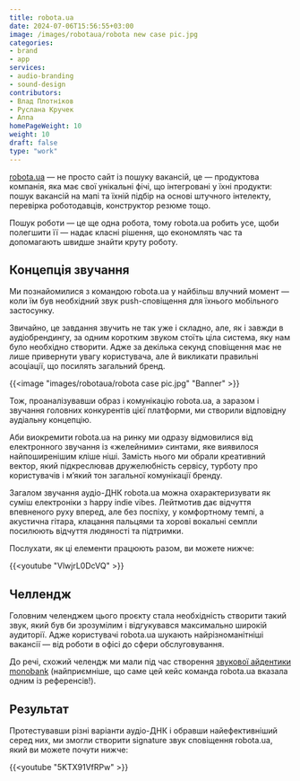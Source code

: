 ```yaml
---
title: robota.ua
date: 2024-07-06T15:56:55+03:00
image: /images/robotaua/robota new case pic.jpg
categories:
- brand
- app
services:
- audio-branding
- sound-design
contributors:
- Влад Плотніков
- Руслана Кручек
- Аппа
homePageWeight: 10
weight: 10
draft: false
type: "work"
---
```


[robota.ua](https://robota.ua/) — не просто сайт із пошуку вакансій, це — продуктова компанія, яка має свої унікальні фічі, що інтегровані у їхні продукти: пошук вакансій на мапі та їхній підбір на основі штучного інтелекту, перевірка роботодавців, конструктор резюме тощо.

Пошук роботи — це ще одна робота, тому robota.ua робить усе, щоби полегшити її — надає класні рішення, що економлять час та допомагають швидше знайти круту роботу.

## Концепція звучання
Ми познайомилися з командою robota.ua у найбільш влучний момент — коли їм був необхідний звук push-сповіщення для їхнього мобільного застосунку.

Звичайно, це завдання звучить не так уже і складно, але, як і завжди в аудіобрендингу, за одним коротким звуком стоїть ціла система, яку нам було необхідно створити. Адже за декілька секунд сповіщення має не лише привернути увагу користувача, але й викликати правильні асоціації, що посилять загальний бренд.

{{<image "images/robotaua/robota case pic.jpg" "Banner"  >}}

Тож, проаналізувавши образ і комунікацію robota.ua, а заразом і звучання головних конкурентів цієї платформи, ми створили відповідну аудіальну концепцію.

Аби виокремити robota.ua на ринку ми одразу відмовилися від електронного звучання із «желейними» синтами, яке виявилося найпоширенішим кліше ніші. Замість нього ми обрали креативний вектор, який підкреслював дружелюбність сервісу, турботу про користувачів і м’який тон загальної комунікації бренду.

Загалом звучання аудіо-ДНК robota.ua можна охарактеризувати як суміш електроніки з happy indie vibes. Лейтмотив дає відчуття впевненого руху вперед, але без поспіху, у комфортному темпі, а акустична гітара, клацання пальцями та хорові вокальні семпли посилюють відчуття людяності та підтримки.

Послухати, як ці елементи працюють разом, ви можете нижче:

{{<youtube "VlwjrL0DcVQ" >}}

## Челлендж

Головним челенджем цього проєкту стала необхідність створити такий звук, який був би зрозумілим і відгукувався максимально широкій аудиторії. Адже користувачі robota.ua шукають найрізноманітніші вакансії — від роботи в офісі до сфери обслуговування.

До речі, схожий челендж ми мали під час створення [звукової айдентики monobank](/works/monobank) (найприємніше, що саме цей кейс команда robota.ua вказала одним із референсів!).

## Результат

Протестувавши різні варіанти аудіо-ДНК і обравши найефективніший серед них, ми змогли створити signature звук сповіщення robota.ua, який ви можете почути нижче:

{{<youtube "5KTX91VfRPw" >}}
